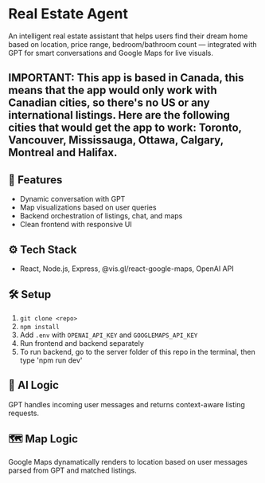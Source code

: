 # Real Estate Agent

An intelligent real estate assistant that helps users find their dream home based on location, price range, bedroom/bathroom count — integrated with GPT for smart conversations and Google Maps for live visuals.

## IMPORTANT: This app is based in Canada, this means that the app would only work with Canadian cities, so there's no US or any international listings. Here are the following cities that would get the app to work: Toronto, Vancouver, Mississauga, Ottawa, Calgary, Montreal and Halifax.

## 🚀 Features
- Dynamic conversation with GPT
- Map visualizations based on user queries
- Backend orchestration of listings, chat, and maps
- Clean frontend with responsive UI

## ⚙️ Tech Stack
- React, Node.js, Express, @vis.gl/react-google-maps, OpenAI API

## 🛠️ Setup
1. `git clone <repo>`
2. `npm install`
3. Add `.env` with `OPENAI_API_KEY` and `GOOGLEMAPS_API_KEY`
4. Run frontend and backend separately
5. To run backend, go to the server folder of this repo in the terminal, then type 'npm run dev'

## 🤖 AI Logic
GPT handles incoming user messages and returns context-aware listing requests.

## 🗺️ Map Logic
Google Maps dynamatically renders to location based on user messages parsed from GPT and matched listings.

